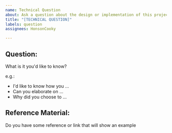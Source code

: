 ```yaml
---
name: Technical Question
about: Ask a question about the design or implementation of this project
title: "[TECHNICAL QUESTION]"
labels: question
assignees: HonsonCooky

---
```


## Question: 
What is it you'd like to know?

e.g.: 
- I'd like to know how you ...
- Can you elaborate on ...
- Why did you choose to ...

## Reference Material:
Do you have some reference or link that will show an example
